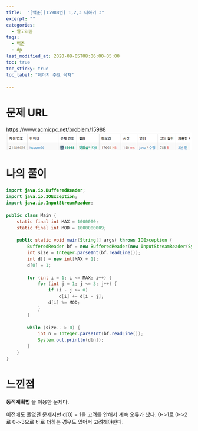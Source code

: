 ```yaml
---
title:  "[백준][15988번] 1,2,3 더하기 3"
excerpt: ""
categories:
  - 알고리즘
tags:
  - 백준
  - dp
last_modified_at: 2020-08-05T08:06:00-05:00
toc: true
toc_sticky: true
toc_label: "페이지 주요 목차"

---
```

# 문제 URL
https://www.acmicpc.net/problem/15988
![boj15988](/images/2020/08/boj15988.png)

# 나의 풀이
```java
import java.io.BufferedReader;
import java.io.IOException;
import java.io.InputStreamReader;

public class Main {
    static final int MAX = 1000000;
    static final int MOD = 1000000009;

    public static void main(String[] args) throws IOException {
        BufferedReader bf = new BufferedReader(new InputStreamReader(System.in));
        int size = Integer.parseInt(bf.readLine());
        int d[] = new int[MAX + 1];
        d[0] = 1;

        for (int i = 1; i <= MAX; i++) {
            for (int j = 1; j <= 3; j++) {
                if (i - j >= 0)
                    d[i] += d[i - j];
                d[i] %= MOD;
            }
        }

        while (size-- > 0) {
            int n = Integer.parseInt(bf.readLine());
            System.out.println(d[n]);
        }
    }
}
```

# 느낀점
__동적계획법__ 을 이용한 문제다.

이전에도 풀었던 문제지만
d[0] = 1을 고려를 안해서 계속 오류가 났다.
0->1로 0->2로 0->3으로 바로 더하는 경우도 있어서
고려해야한다.

